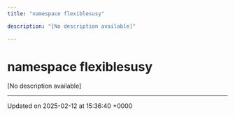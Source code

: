 ```yaml
---
title: "namespace flexiblesusy"

description: "[No description available]"

---
```


# namespace flexiblesusy

[No description available]






-------------------------------

Updated on 2025-02-12 at 15:36:40 +0000